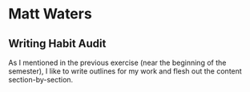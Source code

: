 # Matt Waters
## Writing Habit Audit

As I mentioned in the previous exercise (near the beginning of the semester), I like to write outlines for my work and flesh out the content section-by-section.
